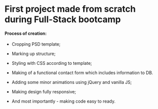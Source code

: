 # First project made from scratch during Full-Stack bootcamp

#### Process of creation:
- Cropping PSD template;
- Marking up structure;
- Styling with CSS according to template;
- Making of a functional contact form which includes information to DB.
- Adding some minor animations using jQuery and vanilla JS;
- Making design fully responsive;

- And most importantly - making code easy to ready.



